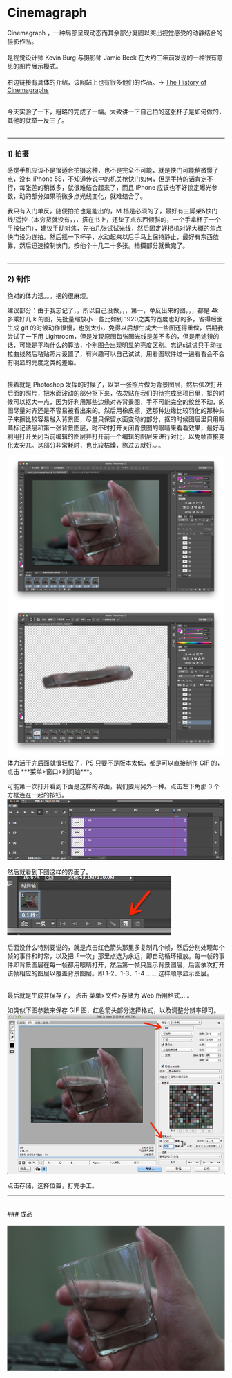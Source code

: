 # Cinemagraph

Cinemagraph ，一种局部呈现动态而其余部分凝固以突出视觉感受的动静结合的摄影作品。<br /> 
<br /> 
是视觉设计师 Kevin Burg 与摄影师 Jamie Beck 在大约三年前发现的一种很有意思的图片展示模式。<br /> 
<br /> 
右边链接有具体的介绍，该网站上也有很多他们的作品。→ [The History of Cinemagraphs](http://cinemagraphs.com/about/) <br /> 
<br /> 

今天实验了一下，粗略的完成了一幅。大致讲一下自己拍的这张杯子是如何做的，其他的就举一反三了。<br />
<br />

--- 

### 1) 拍摄 <br /> 

感觉手机应该不是很适合拍摄这种，也不是完全不可能，就是快门可能稍微慢了点，没有 iPhone 5S，不知道传说中的机关枪快门如何，但是手持的话肯定不行，每张差的稍微多，就很难结合起来了，而且 iPhone 应该也不好锁定曝光参数，动的部分如果稍微多点光线变化，就难结合了。

我只有入门单反，随便拍拍也是能出的，M 档是必须的了，最好有三脚架&快门线/遥控（本穷货就没有，，，搭在书上，还垫了点东西倾斜的，一个手拿杯子一个手按快门），建议手动对焦，先拍几张试试光线，然后固定好相机对好大概的焦点快门设为连拍。然后摇一下杯子，水动起来以后手马上保持静止，最好有东西依靠，然后迅速控制快门，按他个十几二十多张。拍摄部分就做完了。<br /> 
<br /> 

--- 

### 2) 制作 <br /> 

绝对的体力活。。。抠的很麻烦。<br /> 

建议部分：由于我忘记了，，所以自己没做，，，第一，单反出来的图，，，都是 4k 多乘好几 k 的图，先批量缩放小一些比如到 1920之类的宽度也好的多，省得后面生成 gif 的时候动作很慢，也别太小，免得以后想生成大一些图还得重做，后期我尝试了一下用 Lightroom，但是发现原图每张图光线是差不多的，但是用滤镜的话，可能是平均什么的算法，个别图会出现明显的亮度区别。忘记s试试只手动拉拉曲线然后粘贴照片设置了，有兴趣可以自己试试，用看图软件过一遍看看会不会有明显的亮度之类的差距。<br /> 
<br /> 

接着就是 Photoshop 发挥的时候了，以第一张照片做为背景图层，然后依次打开后面的照片，把水面波动的部分抠下来，依次贴在我们的待完成品项目里，抠的时候可以抠大一点，因为好利用那些边缘对齐背景图，手不可能完全的纹丝不动，的图尽量对齐还是不容易被看出来的。然后用橡皮擦，选那种边缘比较羽化的那种头子来擦比较容易融入背景图，尽量只保留水面变动的部分，抠的时候图层里只用眼睛标记该层和第一张背景图层，时不时打开关闭背景图的眼睛来看看效果，最好再利用打开关闭当前编辑的图层并打开前一个编辑的图层来进行对比，以免帧直接变化太突兀。这部分非常耗时，也比较枯燥，熬过去就好。。。<br />

<img src="https://github.com/albertgh/Cinemagraph/raw/master/readme_imgs/all_layer.png"/> 

<img src="https://github.com/albertgh/Cinemagraph/raw/master/readme_imgs/cover_layer.png"/>

<br />
体力活干完后面就很轻松了，PS 只要不是版本太低，都是可以直接制作 GIF 的，点击  ***菜单>窗口>时间轴***。<br />

可能第一次打开看到下面是这样的界面，我们要用另外一种。点击左下角那 3 个方框连在一起的按钮。<br />
<img src="https://github.com/albertgh/Cinemagraph/raw/master/readme_imgs/time_line_01.png"/>
<br />

然后就看到下图这样的界面了。<br />
<img src="https://github.com/albertgh/Cinemagraph/raw/master/readme_imgs/time_line_02.png"/>
<br />

后面没什么特别要说的，就是点击红色箭头那里多复制几个帧，然后分别处理每个帧的事件和时常，以及把「一次」那里点选为永远，即自动循环播放。每一帧的事件即背景图层在每一帧都用眼睛打开，然后第一帧只显示背景图层，后面依次打开该帧相应的图层以覆盖背景图层。即 1-2、1-3、1-4 ...... 这样顺序显示图层。<br />
<br />

最后就是生成并保存了， 点击 菜单>文件>存储为 Web 所用格式... 。<br />

如类似下图参数来保存 GIF 图，红色箭头部分选择格式，以及调整分辨率即可。<br />
<img src="https://github.com/albertgh/Cinemagraph/raw/master/readme_imgs/export.png"/>
<br />

点击存储，选择位置，打完手工。
<br />

--- 

<br />
### 成品  <br />
<br />

<img src="https://github.com/albertgh/Cinemagraph/raw/master/a_glass_of_water/a_glass_of_water.gif"/>


